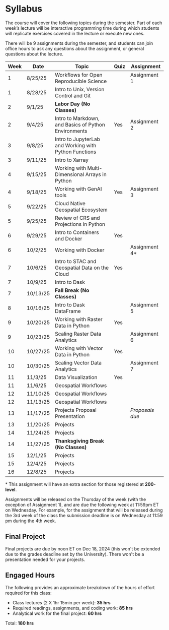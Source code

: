 # Syllabus
The course will cover the following topics during the semester. Part of each week’s lecture will be interactive programming time during which students will replicate exercises covered in the lecture or execute new ones. 

There will be 9 assignments during the semester, and students can join office hours to ask any questions about the assignment, or general questions about the lecture. 

**Week**	|	**Date**	|	**Topic**	|	**Quiz**	|	**Assignment**	|
--------	|	--------	|	----------------------------------------------------------------	|	-----------	|	-----------	|
1	|	8/25/25	|	Workflows for Open Reproducible Science	|		|	Assignment 1	|
1	|	8/28/25	|	Intro to Unix, Version Control and Git	|		|		|
2	|	9/1/25	|	**Labor Day (No Classes)**	|		|		|
2	|	9/4/25	|	Intro to Markdown, and Basics of Python Environments	|	Yes	|	Assignment 2	|
3	|	9/8/25	|	Intro to JupyterLab and Working with Python Functions	|		|		|
3	|	9/11/25	|	Intro to Xarray	|		|		
4	|	9/15/25	|	Working with Multi-Dimensional Arrays in Python	|		|		|
4	|	9/18/25	|	Working with GenAI tools	|	Yes	|	Assignment 3	|
5	|	9/22/25	|	Cloud Native Geospatial Ecosystem	|		|		|
5	|	9/25/25	|	Review of CRS and Projections in Python	|		|		
6	|	9/29/25	|	Intro to Containers and Docker	|	Yes	|		|
6	|	10/2/25	|	Working with Docker	|		|	Assignment 4*	|
7	|	10/6/25	|	Intro to STAC and Geospatial Data on the Cloud	|	Yes	|		|
7	|	10/9/25	|	Intro to Dask	|		|		|
7	|	10/13/25	|	**Fall Break (No Classes)**	|		|		|
8	|	10/16/25	|	Intro to Dask DataFrame	|		|	Assignment 5	|
9	|	10/20/25	|	Working with Raster Data in Python	|	Yes	|		|
9	|	10/23/25	|	Scaling Raster Data Analytics	|		|	Assignment 6	|
10	|	10/27/25	|	Working with Vector Data in Python	|	Yes	|		|
10	|	10/30/25	|	Scaling Vector Data Analytics 	|		|	Assignment 7	|
11	|	11/3/25	|	Data Visualization	|	Yes	|		|
11	|	11/6/25	|	Geospatial Workflows	|		|		|
12	|	11/10/25	|	Geospatial Workflows	|		|		|
12	|	11/13/25	|	Geospatial Workflows	|		|		|
13	|	11/17/25	|	Projects Proposal Presentation	|		|	*Proposals due*	|
13	|	11/20/25	|	Projects	|		|		|
14	|	11/24/25	|	Projects	|		|		|
14	|	11/27/25	|	**Thanksgiving Break (No Classes)**	|		|		|
15	|	12/1/25	|	Projects	|		|		|
15	|	12/4/25	|	Projects	|		|		|
16	|	12/8/25	|	Projects	|		|		|

 \* This assignment will have an extra section for those registered at **200-level**. 

Assignments will be released on the Thursday of the week (with the exception of Assignment 1), and are due the following week at 11:59pm ET on Wednesday. For example, for the assignment that will be released during the 3rd week of the class the submission deadline is on Wednesday at 11:59 pm during the 4th week. 

## Final Project
Final projects are due by noon ET on Dec 18, 2024 (this won't be extended due to the grades deadline set by the University). There won't be a presentation needed for your projects. 

## __Engaged Hours__

The following provides an approximate breakdown of the hours of effort required for this class:
- Class lectures (2 X 1hr 15min per week):  **35 hrs**
- Required readings, assignments, and coding work: **85 hrs**
- Analytical work for the final project: **60 hrs**

Total: **180 hrs**

<p>&nbsp;</p>
